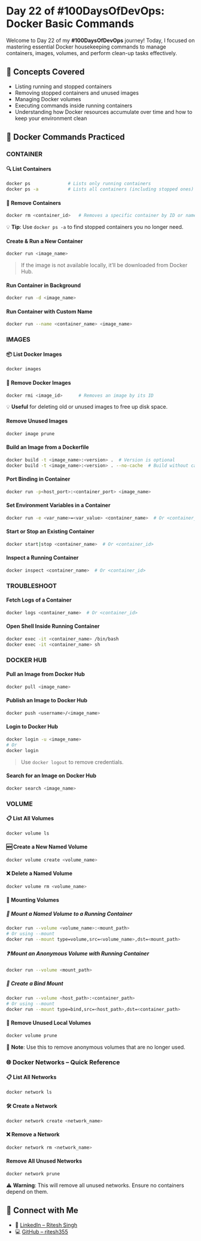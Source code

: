 # Day 22 of #100DaysOfDevOps: Docker Basic Commands

Welcome to Day 22 of my **#100DaysOfDevOps** journey! Today, I focused on mastering essential Docker housekeeping commands to manage containers, images, volumes, and perform clean-up tasks effectively.

## 🧠 Concepts Covered
- Listing running and stopped containers
- Removing stopped containers and unused images
- Managing Docker volumes
- Executing commands inside running containers
- Understanding how Docker resources accumulate over time and how to keep your environment clean

## 🔧 Docker Commands Practiced

### CONTAINER
#### 🔍 List Containers
```bash
docker ps              # Lists only running containers
docker ps -a           # Lists all containers (including stopped ones)
```

#### 🧹 Remove Containers
```bash
docker rm <container_id>   # Removes a specific container by ID or name
```
💡 **Tip**: Use `docker ps -a` to find stopped containers you no longer need.

#### Create & Run a New Container
```bash
docker run <image_name>
```
> If the image is not available locally, it’ll be downloaded from Docker Hub.

#### Run Container in Background
```bash
docker run -d <image_name>
```

#### Run Container with Custom Name
```bash
docker run --name <container_name> <image_name>
```

### IMAGES
#### 📦 List Docker Images
```bash
docker images
```

#### 🧽 Remove Docker Images
```bash
docker rmi <image_id>      # Removes an image by its ID
```
💡 **Useful** for deleting old or unused images to free up disk space.

#### Remove Unused Images
```bash
docker image prune
```

#### Build an Image from a Dockerfile
```bash
docker build -t <image_name>:<version> .  # Version is optional
docker build -t <image_name>:<version> . --no-cache  # Build without cache
```

#### Port Binding in Container
```bash
docker run -p<host_port>:<container_port> <image_name>
```

#### Set Environment Variables in a Container
```bash
docker run -e <var_name>=<var_value> <container_name>  # Or <container_id>
```

#### Start or Stop an Existing Container
```bash
docker start|stop <container_name>  # Or <container_id>
```

#### Inspect a Running Container
```bash
docker inspect <container_name>  # Or <container_id>
```

### TROUBLESHOOT
#### Fetch Logs of a Container
```bash
docker logs <container_name>  # Or <container_id>
```

#### Open Shell Inside Running Container
```bash
docker exec -it <container_name> /bin/bash
docker exec -it <container_name> sh
```

### DOCKER HUB
#### Pull an Image from Docker Hub
```bash
docker pull <image_name>
```

#### Publish an Image to Docker Hub
```bash
docker push <username>/<image_name>
```

#### Login to Docker Hub
```bash
docker login -u <image_name>
# Or
docker login
```
> Use `docker logout` to remove credentials.

#### Search for an Image on Docker Hub
```bash
docker search <image_name>
```

### VOLUME
#### 📋 List All Volumes
```bash
docker volume ls
```

#### 🆕 Create a New Named Volume
```bash
docker volume create <volume_name>
```

#### ❌ Delete a Named Volume
```bash
docker volume rm <volume_name>
```

#### 📂 Mounting Volumes
##### 🔗 Mount a Named Volume to a Running Container
```bash
docker run --volume <volume_name>:<mount_path>
# Or using --mount
docker run --mount type=volume,src=<volume_name>,dst=<mount_path>
```

##### ❓ Mount an Anonymous Volume with Running Container
```bash
docker run --volume <mount_path>
```

##### 📎 Create a Bind Mount
```bash
docker run --volume <host_path>:<container_path>
# Or using --mount
docker run --mount type=bind,src=<host_path>,dst=<container_path>
```

#### 🧹 Remove Unused Local Volumes
```bash
docker volume prune
```
📝 **Note**: Use this to remove anonymous volumes that are no longer used.

### 🌐 Docker Networks – Quick Reference
#### 📋 List All Networks
```bash
docker network ls
```

#### 🛠️ Create a Network
```bash
docker network create <network_name>
```

#### ❌ Remove a Network
```bash
docker network rm <network_name>
```

#### Remove All Unused Networks
```bash
docker network prune
```
⚠️ **Warning**: This will remove all unused networks. Ensure no containers depend on them.

## 🔗 Connect with Me
- 💼 [LinkedIn – Ritesh Singh](https://www.linkedin.com/in/ritesh-singh-/)
- 💻 [GitHub – ritesh355](https://github.com/ritesh355)
